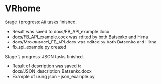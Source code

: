 # VRhome

Stage 1 progress:
   All tasks finished.
   - Result was saved to docs/FB_API_example.docx
   - docs/FB_API_example.docx was edited by both Batsenko and Hirna
   - docs/Можливостi_FB_API.docx was edited by both Batsenko and Hirna
   - fb_api_example.py created

Stage 2 progress:
   JSON tasks finished.
   - Result of description was saved to docs/JSON_description_Batsenko.docx
   - Example of using json - json_example.py 
